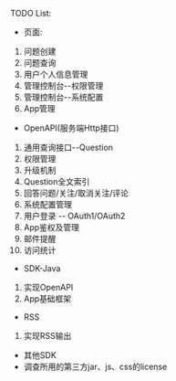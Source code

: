 TODO List:

* 页面:
 1. 问题创建
 2. 问题查询
 3. 用户个人信息管理
 4. 管理控制台--权限管理
 5. 管理控制台--系统配置
 6. App管理
* OpenAPI(服务端Http接口)
 1. 通用查询接口--Question
 2. 权限管理
 3. 升级机制
 4. Question全文索引
 5. 回答问题/关注/取消关注/评论
 6. 系统配置管理
 7. 用户登录 -- OAuth1/OAuth2
 8. App鉴权及管理
 9. 邮件提醒
 10. 访问统计
* SDK-Java
 1. 实现OpenAPI
 2. App基础框架
* RSS
 1. 实现RSS输出
* 其他SDK
* 调查所用的第三方jar、js、css的license
